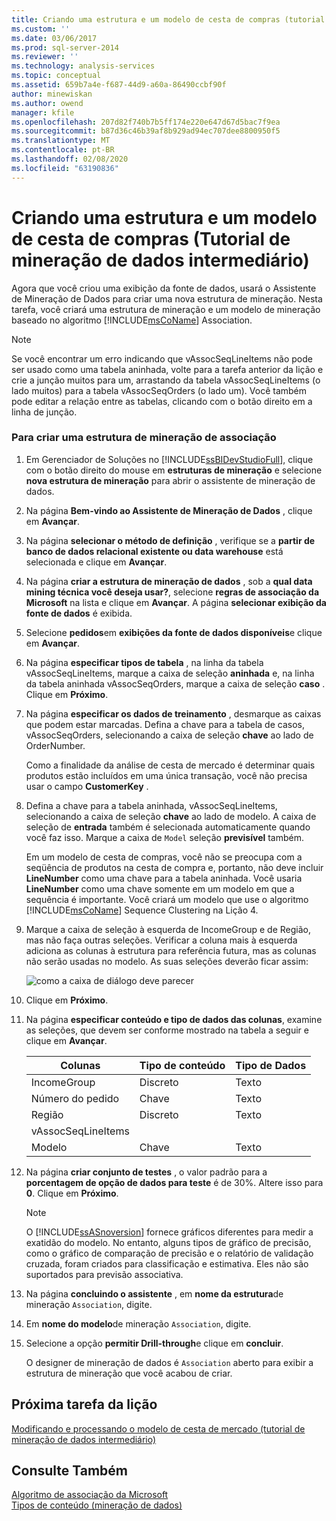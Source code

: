 ```yaml
---
title: Criando uma estrutura e um modelo de cesta de compras (tutorial de mineração de dados intermediário) | Microsoft Docs
ms.custom: ''
ms.date: 03/06/2017
ms.prod: sql-server-2014
ms.reviewer: ''
ms.technology: analysis-services
ms.topic: conceptual
ms.assetid: 659b7a4e-f687-44d9-a60a-86490ccbf90f
author: minewiskan
ms.author: owend
manager: kfile
ms.openlocfilehash: 207d82f740b7b5ff174e220e647d67d5bac7f9ea
ms.sourcegitcommit: b87d36c46b39af8b929ad94ec707dee8800950f5
ms.translationtype: MT
ms.contentlocale: pt-BR
ms.lasthandoff: 02/08/2020
ms.locfileid: "63190836"
---
```

# <a name="creating-a-market-basket-structure-and-model-intermediate-data-mining-tutorial"></a>Criando uma estrutura e um modelo de cesta de compras (Tutorial de mineração de dados intermediário)
  Agora que você criou uma exibição da fonte de dados, usará o Assistente de Mineração de Dados para criar uma nova estrutura de mineração. Nesta tarefa, você criará uma estrutura de mineração e um modelo de mineração baseado no algoritmo [!INCLUDE[msCoName](../includes/msconame-md.md)] Association.  
  
> [!NOTE]  
>  Se você encontrar um erro indicando que vAssocSeqLineItems não pode ser usado como uma tabela aninhada, volte para a tarefa anterior da lição e crie a junção muitos para um, arrastando da tabela vAssocSeqLineItems (o lado muitos) para a tabela vAssocSeqOrders (o lado um). Você também pode editar a relação entre as tabelas, clicando com o botão direito em a linha de junção.  
  
### <a name="to-create-an-association-mining-structure"></a>Para criar uma estrutura de mineração de associação  
  
1.  Em Gerenciador de Soluções no [!INCLUDE[ssBIDevStudioFull](../includes/ssbidevstudiofull-md.md)], clique com o botão direito do mouse em **estruturas de mineração** e selecione **nova estrutura de mineração** para abrir o assistente de mineração de dados.  
  
2.  Na página **Bem-vindo ao Assistente de Mineração de Dados** , clique em **Avançar**.  
  
3.  Na página **selecionar o método de definição** , verifique se a **partir de banco de dados relacional existente ou data warehouse** está selecionada e clique em **Avançar**.  
  
4.  Na página **criar a estrutura de mineração de dados** , sob a **qual data mining técnica você deseja usar?**, selecione **regras de associação da Microsoft** na lista e clique em **Avançar**. A página **selecionar exibição da fonte de dados** é exibida.  
  
5.  Selecione **pedidos**em **exibições da fonte de dados disponíveis**e clique em **Avançar**.  
  
6.  Na página **especificar tipos de tabela** , na linha da tabela vAssocSeqLineItems, marque a caixa de seleção **aninhada** e, na linha da tabela aninhada vAssocSeqOrders, marque a caixa de seleção **caso** . Clique em **Próximo**.  
  
7.  Na página **especificar os dados de treinamento** , desmarque as caixas que podem estar marcadas. Defina a chave para a tabela de casos, vAssocSeqOrders, selecionando a caixa de seleção **chave** ao lado de OrderNumber.  
  
     Como a finalidade da análise de cesta de mercado é determinar quais produtos estão incluídos em uma única transação, você não precisa usar o campo **CustomerKey** .  
  
8.  Defina a chave para a tabela aninhada, vAssocSeqLineItems, selecionando a caixa de seleção **chave** ao lado de modelo. A caixa de seleção de **entrada** também é selecionada automaticamente quando você faz isso. Marque a caixa de `Model` seleção **previsível** também.  
  
     Em um modelo de cesta de compras, você não se preocupa com a seqüência de produtos na cesta de compra e, portanto, não deve incluir **LineNumber** como uma chave para a tabela aninhada. Você usaria **LineNumber** como uma chave somente em um modelo em que a sequência é importante. Você criará um modelo que use o algoritmo [!INCLUDE[msCoName](../includes/msconame-md.md)] Sequence Clustering na Lição 4.  
  
9. Marque a caixa de seleção à esquerda de IncomeGroup e de Região, mas não faça outras seleções. Verificar a coluna mais à esquerda adiciona as colunas à estrutura para referência futura, mas as colunas não serão usadas no modelo. As suas seleções deverão ficar assim:  
  
     ![como a caixa de diálogo deve parecer](../../2014/tutorials/media/tutorial-configassocmodel.gif "como a caixa de diálogo deve parecer")  
  
10. Clique em **Próximo**.  
  
11. Na página **especificar conteúdo e tipo de dados das colunas**, examine as seleções, que devem ser conforme mostrado na tabela a seguir e clique em **Avançar**.  
  
    |Colunas|Tipo de conteúdo|Tipo de Dados|  
    |-------------|------------------|---------------|  
    |IncomeGroup|Discreto|Texto|  
    |Número do pedido|Chave|Texto|  
    |Região|Discreto|Texto|  
    |vAssocSeqLineItems|||  
    |Modelo|Chave|Texto|  
  
12. Na página **criar conjunto de testes** , o valor padrão para a **porcentagem de opção de dados para teste** é de 30%. Altere isso para **0**. Clique em **Próximo**.  
  
    > [!NOTE]  
    >  O [!INCLUDE[ssASnoversion](../includes/ssasnoversion-md.md)] fornece gráficos diferentes para medir a exatidão do modelo. No entanto, alguns tipos de gráfico de precisão, como o gráfico de comparação de precisão e o relatório de validação cruzada, foram criados para classificação e estimativa. Eles não são suportados para previsão associativa.  
  
13. Na página **concluindo o assistente** , em **nome da estrutura**de mineração `Association`, digite.  
  
14. Em **nome do modelo**de mineração `Association`, digite.  
  
15. Selecione a opção **permitir Drill-through**e clique em **concluir**.  
  
     O designer de mineração de dados é `Association` aberto para exibir a estrutura de mineração que você acabou de criar.  
  
## <a name="next-task-in-lesson"></a>Próxima tarefa da lição  
 [Modificando e processando o modelo de cesta de mercado &#40;tutorial de mineração de dados intermediário&#41;](../../2014/tutorials/modify-process-market-basket-model-intermediate-data-mining-tutorial.md)  
  
## <a name="see-also"></a>Consulte Também  
 [Algoritmo de associação da Microsoft](../../2014/analysis-services/data-mining/microsoft-association-algorithm.md)   
 [Tipos de conteúdo &#40;mineração de dados&#41;](../../2014/analysis-services/data-mining/content-types-data-mining.md)  
  
  

